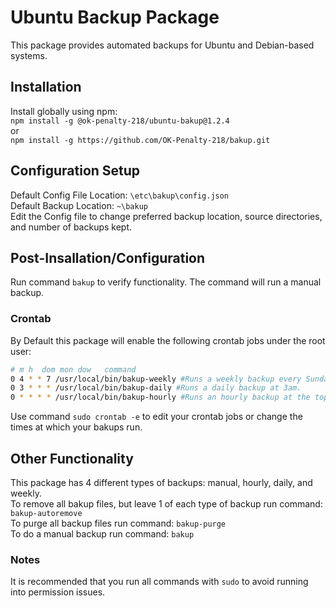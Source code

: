 # Ubuntu Backup Package
This package provides automated backups for Ubuntu and Debian-based systems.


## Installation
Install globally using npm:<br>
```npm install -g @ok-penalty-218/ubuntu-bakup@1.2.4```<br>
or<br>
```npm install -g https://github.com/OK-Penalty-218/bakup.git```<br>

## Configuration Setup
Default Config File Location: ```\etc\bakup\config.json```<br>
Default Backup Location: ```~\bakup```<br>
Edit the Config file to change preferred backup location, source directories, and number of backups kept.

## Post-Insallation/Configuration
Run command ```bakup``` to verify functionality. The command will run a manual backup.

### Crontab
By Default this package will enable the following crontab jobs under the root user:
```bash
# m h  dom mon dow   command
0 4 * * 7 /usr/local/bin/bakup-weekly #Runs a weekly backup every Sunday at 4am.
0 3 * * * /usr/local/bin/bakup-daily #Runs a daily backup at 3am.
0 * * * * /usr/local/bin/bakup-hourly #Runs an hourly backup at the top of every hour. 
```

Use command ```sudo crontab -e``` to edit your crontab jobs or change the times at which your bakups run.

## Other Functionality
This package has 4 different types of backups: manual, hourly, daily, and weekly.<br>
To remove all bakup files, but leave 1 of each type of backup run command: ```bakup-autoremove```<br>
To purge all backup files run command: ```bakup-purge```<br>
To do a manual backup run command: ```bakup```<br>

### Notes
It is recommended that you run all commands with ```sudo``` to avoid running into permission issues.
